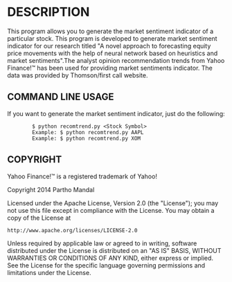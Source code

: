 DESCRIPTION
=======================================================

This program allows you to generate the market sentiment indicator of a particular stock.
This program is developed to generate market sentiment indicator for our research titled
"A novel approach to forecasting equity price movements with the help of neural network 
based on heuristics and market sentiments".The analyst opinion recommendation trends from 
Yahoo Finance!™ has been used for providing market sentiments indicator. The data was 
provided by Thomson/first call website.


COMMAND LINE USAGE
-------------------------------------------------------

If you want to generate the market sentiment indicator, just do the following:

            $ python recomtrend.py <Stock Symbol>
            Example: $ python recomtrend.py AAPL
            Example: $ python recomtrend.py XOM 


COPYRIGHT
-------------------------------------------------------

Yahoo Finance!™ is a registered trademark of Yahoo!

Copyright 2014 Partho Mandal

Licensed under the Apache License, Version 2.0 (the "License");
you may not use this file except in compliance with the License.
You may obtain a copy of the License at

    http://www.apache.org/licenses/LICENSE-2.0

Unless required by applicable law or agreed to in writing, software
distributed under the License is distributed on an "AS IS" BASIS,
WITHOUT WARRANTIES OR CONDITIONS OF ANY KIND, either express or implied.
See the License for the specific language governing permissions and
limitations under the License.
